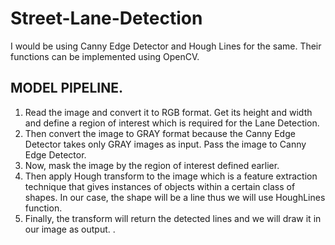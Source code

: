 # Street-Lane-Detection
I would be using Canny Edge Detector and Hough Lines for the same. Their functions can be implemented using OpenCV.
## MODEL PIPELINE.
1. Read the image and convert it to RGB format. Get its height and width and define a region of interest which is required for the Lane Detection.
2. Then convert the image to GRAY format because the Canny Edge Detector takes only GRAY images as input. Pass the image to Canny Edge Detector.
3. Now, mask the image by the region of interest defined earlier.
4. Then apply Hough transform to the image which is a feature extraction technique that gives instances of objects within a certain class of shapes. In our case, the shape will be a line thus we will use HoughLines function.
5. Finally, the transform will return the detected lines and we will draw it in our image as output.
.
